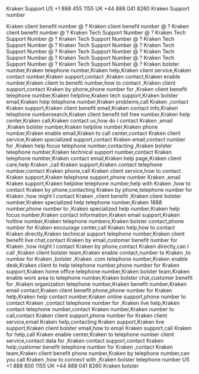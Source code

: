 Kraken Support US +1 888 455 1155 UK +44 888 041 8260 Kraken Support
number

Kraken client benefit number @ ? Kraken client benefit number @ ? Kraken
client benefit number @ ? Kraken Tech Support Number @ ? Kraken Tech
Support Number @ ? Kraken Tech Support Number @ ? Kraken Tech Support
Number @ ? Kraken Tech Support Number @ ? Kraken Tech Support Number @ ?
Kraken Tech Support Number @ ? Kraken Tech Support Number @ ? Kraken
Tech Support Number @ ? Kraken Tech Support Number @ ? Kraken Tech
Support Number @ ? Kraken bolster number,Kraken telephone number,Kraken
help,Kraken client service,Kraken contact number,Kraken support,contact
,Kraken contact,Kraken enable number,Kraken client to benefit number,how
to contact ,Kraken client support,contact Kraken by phone,phone number
for ,Kraken client benefit telephone number,Kraken helpline,Kraken tech
support,Kraken bolster email,Kraken help telephone number,Kraken
problems,call Kraken ,contact Kraken support,Kraken client benefit
email,Kraken contact info,Kraken telephone numbersearch,Kraken client
benefit toll free number,Kraken help center,Kraken call,Kraken contact
us,how do I contact Kraken ,email ,Kraken bolster number,Kraken helpline
number,Kraken phone number,Kraken enable email,Kraken to call
center,contact Kraken client service,Kraken specialized support,contact
Kraken email,contact number for ,Kraken help focus telephone
number,contacting ,Kraken bolster telephone number,Kraken technical
support number,contact Kraken telephone number,Kraken contact
email,Kraken help page,Kraken client care,help Kraken ,call Kraken
support,Kraken contact telephone number,contact Kraken phone,call Kraken
client service,how to contact Kraken support,Kraken telephone
support,phone number Kraken ,email Kraken support,Kraken helpline
telephone number,help with Kraken ,how to contact Kraken by
phone,contacting Kraken by phone,telephone number for Kraken ,how might
I contact Kraken ,client benefit ,Kraken client bolster number,Kraken
specialized help telephone number,Kraken 1888 number,phone number to
,Kraken specialized help number,Kraken help focus number,Kraken contact
information,Kraken email support,Kraken hotline number,Kraken telephone
numbers,Kraken bolster contact,phone number for Kraken encourage
center,call Kraken help,how to contact Kraken directly,Kraken technical
support telephone number,Kraken client benefit live chat,contact Kraken
by email,customer benefit number for Kraken ,how might I contact Kraken
by phone,contact Kraken directly,can I call ,Kraken client bolster
team,Kraken enable contact,number to Kraken ,to number for Kraken
,bolster ,Kraken .com telephone number,Kraken enable desk,Kraken client
to help telephone number,phone number for Kraken support,Kraken home
office telephone number,Kraken bolster team,Kraken enable work area to
telephone number,Kraken bolster chat,customer benefit for ,Kraken
organization telephone number,Kraken benefit number,Kraken email
contact,Kraken client benefit phone,phone number for Kraken help,Kraken
help contact number,Kraken online support,phone number to contact Kraken
,contact telephone number for ,Kraken live help,Kraken contact telephone
number,contact Kraken number,Kraken number to call,contact Kraken client
support,phone number for Kraken client service,email Kraken
help,contacting Kraken support,Kraken live support,Kraken client bolster
email,how to email Kraken support,call Kraken for help,call Kraken
enable center,Kraken to telephone number client service,contact data for
,Kraken contact support,contact Kraken help,customer benefit telephone
number for Kraken ,contact Kraken team,Kraken client benefit phone
number,Kraken by telephone number,can you call Kraken ,how to connect
with ,Kraken bolster telephone number US +1 888 800 1155 UK +44 888 041
8260 Kraken bolster
